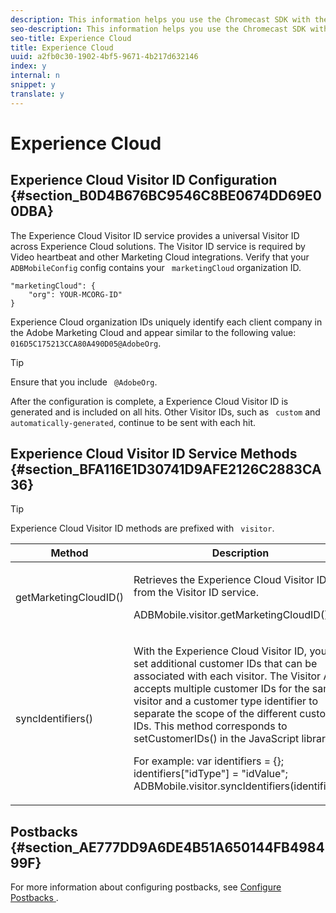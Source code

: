```yaml
---
description: This information helps you use the Chromecast SDK with the Adobe Experience Cloud.
seo-description: This information helps you use the Chromecast SDK with the Adobe Experience Cloud.
seo-title: Experience Cloud
title: Experience Cloud
uuid: a2fb0c30-1902-4bf5-9671-4b217d632146
index: y
internal: n
snippet: y
translate: y
---
```


# Experience Cloud


## Experience Cloud Visitor ID Configuration {#section_B0D4B676BC9546C8BE0674DD69E00DBA}

The Experience Cloud Visitor ID service provides a universal Visitor ID across Experience Cloud solutions. The Visitor ID service is required by Video heartbeat and other Marketing Cloud integrations.
Verify that your ` ADBMobileConfig` config contains your ` marketingCloud` organization ID. 
```
"marketingCloud": { 
    "org": YOUR-MCORG-ID" 
}
```

Experience Cloud organization IDs uniquely identify each client company in the Adobe Marketing Cloud and appear similar to the following value: ` 016D5C175213CCA80A490D05@AdobeOrg`. 

>[!TIP]
>
>Ensure that you include ` @AdobeOrg`. 

After the configuration is complete, a Experience Cloud Visitor ID is generated and is included on all hits. Other Visitor IDs, such as ` custom` and ` automatically-generated`, continue to be sent with each hit. 

## Experience Cloud Visitor ID Service Methods {#section_BFA116E1D30741D9AFE2126C2883CA36}


>[!TIP]
>
>Experience Cloud Visitor ID methods are prefixed with ` visitor`. 



<table id="table_5DE8BEEA051542B58B7060E26183E61F"> 
 <thead> 
  <tr> 
   <th colname="col1" class="entry"> Method </th> 
   <th colname="col2" class="entry"> Description </th> 
  </tr> 
 </thead>
 <tbody> 
  <tr> 
   <td colname="col1"> <span class="codeph"> getMarketingCloudID() </span> </td> 
   <td colname="col2"> <p>Retrieves the Experience Cloud Visitor ID from the Visitor ID service.</p> <p> 
     <codeblock>
       ADBMobile.visitor.getMarketingCloudID(); 
     </codeblock> </p> </td> 
  </tr> 
  <tr> 
   <td colname="col1"> <span class="codeph"> syncIdentifiers() </span> </td> 
   <td colname="col2"> <p>With the Experience Cloud Visitor ID, you can set additional customer IDs that can be associated with each visitor. The Visitor API accepts multiple customer IDs for the same visitor and a customer type identifier to separate the scope of the different customer IDs. This method corresponds to <span class="codeph"> setCustomerIDs() </span> in the JavaScript library. </p> <p>For example: 
     <codeblock>
       var&nbsp;identifiers&nbsp;=&nbsp;{}; 
      identifiers["idType"]&nbsp;=&nbsp;"idValue"; 
      ADBMobile.visitor.syncIdentifiers(identifiers); 
     </codeblock> </p> </td> 
  </tr> 
 </tbody> 
</table>


## Postbacks {#section_AE777DD9A6DE4B51A650144FB498499F}

For more information about configuring postbacks, see [ Configure Postbacks ](https://marketing.adobe.com/resources/help/en_US/mobile/signals_.html). 
